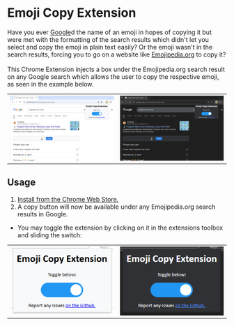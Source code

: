 # Emoji Copy Extension
Have you ever [Google](https://www.google.com/)d the name of an emoji in hopes of copying it but were met with the formatting of the search results which didn't let you select and copy the emoji in plain text easily? Or the emoji wasn't in the search results, forcing you to go on a website like [Emojipedia.org](https://emojipedia.org/) to copy it? <br><br>
This Chrome Extension injects a box under the Emojipedia.org search result on any Google search which allows the user to copy the respective emoji, as seen in the example below.

<table>
  <tr>
    <th width=1000px>
      <img src="./assets/Light.png">
    </th>
    <th width=1000px>
      <img src="./assets/Dark.png">
    </th>
  </tr>
</table>

## Usage

1. [Install from the Chrome Web Store.](https://chromewebstore.google.com/detail/Emoji%20Copy%20Extension/nhkpcjdklcgchjejlnfdpgpcgmailpik)
2. A copy button will now be available under any Emojipedia.org search results in Google.
* You may toggle the extension by clicking on it in the extensions toolbox and sliding the switch:
<table>
  <tr>
    <th width=1000px>
      <img src="./assets/LightUI.png">
    </th>
    <th width=1000px>
      <img src="./assets/DarkUI.png">
    </th>
  </tr>
</table>
